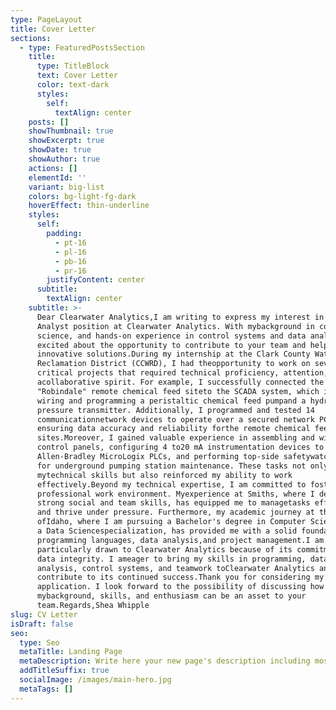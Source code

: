 ```yaml
---
type: PageLayout
title: Cover Letter
sections:
  - type: FeaturedPostsSection
    title:
      type: TitleBlock
      text: Cover Letter
      color: text-dark
      styles:
        self:
          textAlign: center
    posts: []
    showThumbnail: true
    showExcerpt: true
    showDate: true
    showAuthor: true
    actions: []
    elementId: ''
    variant: big-list
    colors: bg-light-fg-dark
    hoverEffect: thin-underline
    styles:
      self:
        padding:
          - pt-16
          - pl-16
          - pb-16
          - pr-16
        justifyContent: center
      subtitle:
        textAlign: center
    subtitle: >-
      Dear Clearwater Analytics,I am writing to express my interest in the Data
      Analyst position at Clearwater Analytics. With mybackground in computer
      science, and hands-on experience in control systems and data analysis, Iam
      excited about the opportunity to contribute to your team and help drive
      innovative solutions.During my internship at the Clark County Water
      Reclamation District (CCWRD), I had theopportunity to work on several
      critical projects that required technical proficiency, attention, and
      acollaborative spirit. For example, I successfully connected the
      "Robindale" remote chemical feed siteto the SCADA system, which involved
      wiring and programming a peristaltic chemical feed pumpand a hydrostatic
      pressure transmitter. Additionally, I programmed and tested 14
      communicationnetwork devices to operate over a secured network PCN,
      ensuring data accuracy and reliability forthe remote chemical feed
      sites.Moreover, I gained valuable experience in assembling and wiring
      control panels, configuring 4 to20 mA instrumentation devices to
      Allen-Bradley MicroLogix PLCs, and performing top-side safetywatch duties
      for underground pumping station maintenance. These tasks not only honed
      mytechnical skills but also reinforced my ability to work
      effectively.Beyond my technical expertise, I am committed to fostering a
      professional work environment. Myexperience at Smiths, where I developed
      strong social and team skills, has equipped me to managetasks efficiently
      and thrive under pressure. Furthermore, my academic journey at the College
      ofIdaho, where I am pursuing a Bachelor's degree in Computer Science with
      a Data Sciencespecialization, has provided me with a solid foundation in
      programming languages, data analysis,and project management.I am
      particularly drawn to Clearwater Analytics because of its commitment to
      data integrity. I ameager to bring my skills in programming, data
      analysis, control systems, and teamwork toClearwater Analytics and
      contribute to its continued success.Thank you for considering my
      application. I look forward to the possibility of discussing how
      mybackground, skills, and enthusiasm can be an asset to your
      team.Regards,Shea Whipple
slug: CV Letter
isDraft: false
seo:
  type: Seo
  metaTitle: Landing Page
  metaDescription: Write here your new page's description including most relevant keywords.
  addTitleSuffix: true
  socialImage: /images/main-hero.jpg
  metaTags: []
---
```

